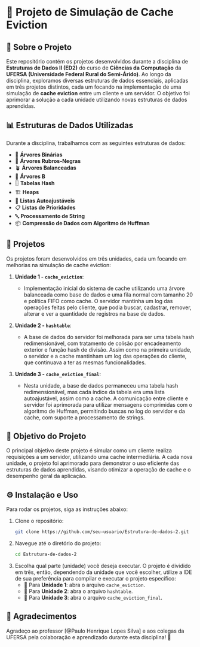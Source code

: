 # 💾 Projeto de Simulação de Cache Eviction

## 📖 Sobre o Projeto

Este repositório contém os projetos desenvolvidos durante a disciplina de **Estruturas de Dados II (ED2)** do curso de **Ciências da Computação** da **UFERSA (Universidade Federal Rural do Semi-Árido)**. Ao longo da disciplina, exploramos diversas estruturas de dados essenciais, aplicadas em três projetos distintos, cada um focando na implementação de uma simulação de **cache eviction** entre um cliente e um servidor. O objetivo foi aprimorar a solução a cada unidade utilizando novas estruturas de dados aprendidas.

## 📊 Estruturas de Dados Utilizadas

Durante a disciplina, trabalhamos com as seguintes estruturas de dados:

- 🌳 **Árvores Binárias**
- 🌲 **Árvores Rubros-Negras**
- 🪴 **Árvores Balanceadas**
- 🌲 **Árvores B**
- 🗄️ **Tabelas Hash**
- 🏗️ **Heaps**
- 📜 **Listas Autoajustáveis**
- 📋 **Listas de Prioridades**
- 🔤 **Processamento de String**
- 📦 **Compressão de Dados com Algoritmo de Huffman**

## 🚀 Projetos

Os projetos foram desenvolvidos em três unidades, cada um focando em melhorias na simulação de cache eviction:

1. **Unidade 1 - `cache_eviction`**: 
   - Implementação inicial do sistema de cache utilizando uma árvore balanceada como base de dados e uma fila normal com tamanho 20 e política FIFO como cache. O servidor mantinha um log das operações feitas pelo cliente, que podia buscar, cadastrar, remover, alterar e ver a quantidade de registros na base de dados.

2. **Unidade 2 - `hashtable`**:
   - A base de dados do servidor foi melhorada para ser uma tabela hash redimensionável, com tratamento de colisão por encadeamento exterior e função hash de divisão. Assim como na primeira unidade, o servidor e a cache mantinham um log das operações do cliente, que continuava a ter as mesmas funcionalidades.

3. **Unidade 3 - `cache_eviction_final`**:
   - Nesta unidade, a base de dados permaneceu uma tabela hash redimensionável, mas cada índice da tabela era uma lista autoajustável, assim como a cache. A comunicação entre cliente e servidor foi aprimorada para utilizar mensagens comprimidas com o algoritmo de Huffman, permitindo buscas no log do servidor e da cache, com suporte a processamento de strings.

## 🎯 Objetivo do Projeto

O principal objetivo deste projeto é simular como um cliente realiza requisições a um servidor, utilizando uma cache intermediária. A cada nova unidade, o projeto foi aprimorado para demonstrar o uso eficiente das estruturas de dados aprendidas, visando otimizar a operação de cache e o desempenho geral da aplicação.

## ⚙️ Instalação e Uso

Para rodar os projetos, siga as instruções abaixo:

1. Clone o repositório:
   ```bash
   git clone https://github.com/seu-usuario/Estrutura-de-dados-2.git
   ```
2. Navegue até o diretório do projeto:
   ```bash
   cd Estrutura-de-dados-2
   ```
3. Escolha qual parte (unidade) você deseja executar. O projeto é dividido em três, então, dependendo da unidade que você escolher, utilize a IDE de sua preferência para compilar e executar o projeto específico:
   - 🔄 Para **Unidade 1**: abra o arquivo `cache_eviction`.
   - 🔄 Para **Unidade 2**: abra o arquivo `hashtable`.
   - 🔄 Para **Unidade 3**: abra o arquivo `cache_eviction_final`.

## 🙏 Agradecimentos

Agradeço ao professor [@Paulo Henrique Lopes Silva] e aos colegas da UFERSA pela colaboração e aprendizado durante esta disciplina! 🌟
```
